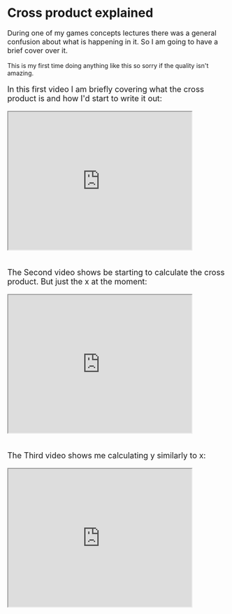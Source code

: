 # Cross product explained

<p style="font-size:16px">During one of my games concepts lectures there was a general confusion about what is happening in it. So I am going to have a brief cover over it. <br></p>

<p style="font-size:14px"> This is my first time doing anything like this so sorry if the quality isn't amazing.</p>

<p style="font-size:18px">In this first video I am briefly covering what the cross product is and how I'd start to write it out:</p>

<iframe width="420" height="315"
src=https://youtu.be/dIB3xGbndso>
</iframe>

<p style="font-size:18px"><br> The Second video shows be starting to calculate the cross product. But just the x at the moment:</p>

<iframe width="420" height="315"
src=https://youtu.be/z6x4OjVvPmM>
</iframe>

<p style="font-size:18px"> <br>The Third video shows me calculating y similarly to x:</p>

<iframe width="420" height="315"
src="https://youtu.be/Oq04485K2v8">
</iframe>
